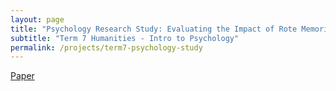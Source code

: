```yaml
---
layout: page
title: "Psychology Research Study: Evaluating the Impact of Rote Memorization and Visual Mnemonics on Chinese Character Acquisition"
subtitle: "Term 7 Humanities - Intro to Psychology"
permalink: /projects/term7-psychology-study
---
```


<!--popup for Psychology final report -->
<p><a target= "_blank" href ="Psychology_Project4_FinalReport.pdf">Paper</a></p>